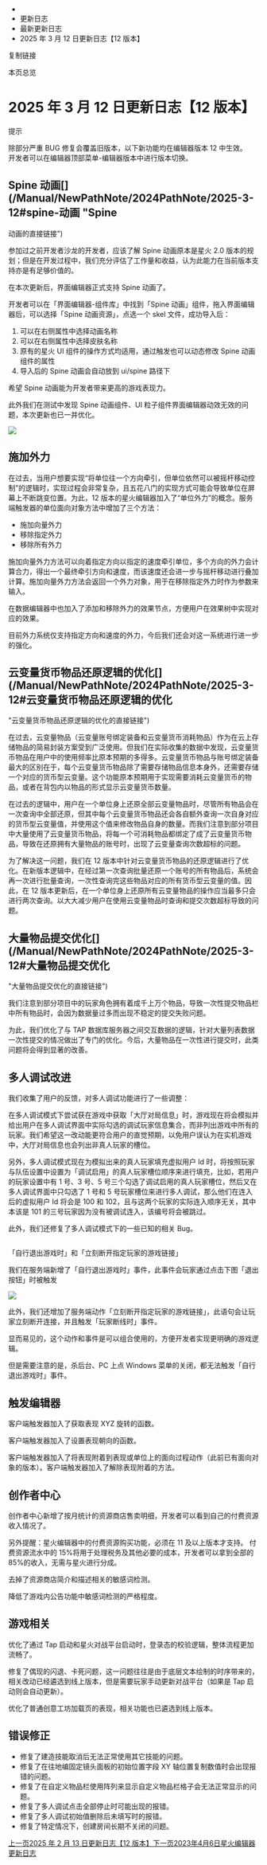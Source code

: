   * [](/)
  * 更新日志
  * 最新更新日志
  * 2025 年 3 月 12 日更新日志【12 版本】

复制链接

本页总览

# 2025 年 3 月 12 日更新日志【12 版本】

提示

除部分严重 BUG 修复会覆盖旧版本，以下新功能均在编辑器版本 12 中生效。  
开发者可以在编辑器顶部菜单-编辑器版本中进行版本切换。

## Spine 动画[​](/Manual/NewPathNote/2024PathNote/2025-3-12#spine-动画 "Spine
动画的直接链接")

参加过之前开发者沙龙的开发者，应该了解 Spine 动画原本是星火 2.0
版本的规划；但是在开发过程中，我们充分评估了工作量和收益，认为此能力在当前版本支持亦是有足够价值的。

在本次更新后，界面编辑器正式支持 Spine 动画了。

开发者可以在「界面编辑器-组件库」中找到「Spine 动画」组件，拖入界面编辑器后，可以选择「Spine 动画资源」，点选一个 skel 文件，成功导入后：

  1. 可以在右侧属性中选择动画名称
  2. 可以在右侧属性中选择皮肤名称
  3. 原有的星火 UI 组件的操作方式均适用，通过触发也可以动态修改 Spine 动画组件的属性
  4. 导入后的 Spine 动画会自动放到 ui/spine 路径下

希望 Spine 动画能为开发者带来更高的游戏表现力。

此外我们在测试中发现 Spine 动画组件、UI 粒子组件界面编辑器动效无效的问题，本次更新也已一并优化。

![](/assets/images/Spine动画-c094bd1313ebf97b788d548b1fae702a.gif)

## 施加外力[​](/Manual/NewPathNote/2024PathNote/2025-3-12#施加外力 "施加外力的直接链接")

在过去，当用户想要实现“将单位往一个方向牵引，但单位依然可以被摇杆移动控制”的逻辑时，实现过程会非常复杂，且五花八门的实现方式可能会导致单位在屏幕上不断跳变位置。为此，12
版本的星火编辑器加入了“单位外力”的概念。服务端触发器的单位面向对象方法中增加了三个方法：

  * 施加向量外力
  * 移除指定外力
  * 移除所有外力

施加向量外力方法可以向着指定方向以指定的速度牵引单位，多个方向的外力会计算合力，得出一个最终牵引方向和速度，而该速度还会进一步与摇杆移动进行叠加计算。施加向量外力方法会返回一个外力对象，用于在移除指定外力时作为参数来输入。

在数据编辑器中也加入了添加和移除外力的效果节点，方便用户在效果树中实现对应的效果。

目前外力系统仅支持指定方向和速度的外力，今后我们还会对这一系统进行进一步的强化。

## 云变量货币物品还原逻辑的优化[​](/Manual/NewPathNote/2024PathNote/2025-3-12#云变量货币物品还原逻辑的优化
"云变量货币物品还原逻辑的优化的直接链接")

在过去，云变量物品（云变量账号绑定装备和云变量货币消耗物品）作为在云上存储物品的简易封装方案受到广泛使用。但我们在实际收集的数据中发现，云变量货币物品在用户中的使用频率比原本预期的多得多。云变量货币物品与账号绑定装备最大的区别在于，每个云变量货币物品除了需要存储物品信息本身外，还需要存储一个对应的货币型云变量。这个功能原本预期用于实现需要消耗云变量货币的物品，或者在背包内以物品的形式显示云变量货币数量。

在过去的逻辑中，用户在一个单位身上还原全部云变量物品时，尽管所有物品会在一次查询中全部还原，但其中每个云变量货币物品还会各自额外查询一次自身对应的货币型云变量值，并使用这个值来修改物品自身的数量。而我们注意到部分项目中大量使用了云变量货币物品，将每一个可消耗物品都绑定了成了云变量货币物品，导致在还原拥有大量物品的账号时，出现了云变量查询次数超标的问题。

为了解决这一问题，我们在 12
版本中针对云变量货币物品的还原逻辑进行了优化。在新版本逻辑中，在经过第一次查询批量还原一个账号的所有物品后，系统会再一次进行批量查询，一次性查询完这些物品对应的所有货币型云变量的值。因此，在
12 版本更新后，在一个单位身上还原所有云变量物品的操作应当最多只会进行两次查询。以大大减少用户在使用云变量物品时查询和提交次数超标导致的问题。

## 大量物品提交优化[​](/Manual/NewPathNote/2024PathNote/2025-3-12#大量物品提交优化
"大量物品提交优化的直接链接")

我们注意到部分项目中的玩家角色拥有着成千上万个物品，导致一次性提交物品栏中所有物品时，会因为数据量过多而出现不稳定的提交失败问题。

为此，我们优化了与 TAP
数据库服务器之间交互数据的逻辑，针对大量列表数据一次性提交的情况做出了专门的优化。今后，大量物品在一次性进行提交时，此类问题将会得到显著的改善。

## 多人调试改进[​](/Manual/NewPathNote/2024PathNote/2025-3-12#多人调试改进 "多人调试改进的直接链接")

我们收集了用户的反馈，对多人调试功能进行了一些调整：

在多人调试模式下尝试获在游戏中获取「大厅对局信息」时，游戏现在将会模拟并给出用户在多人调试界面中实际勾选的调试玩家信息集合，而非列出游戏中所有的玩家。我们希望这一改动能更符合用户的直觉预期，以免用户误认为在实机游戏中，大厅对局信息也会列出非真人玩家的槽位。

另外，多人调试模式现在为模拟出来的真人玩家填充虚拟用户 Id
时，将按照玩家与队伍设置中设置为「调试启用」的真人玩家槽位顺序来进行填充，比如，若用户的玩家设置中有 1 号、3 号、5
号三个勾选了调试启用的真人玩家槽位，然后又在多人调试界面中只勾选了 1 号和 5 号玩家槽位来进行多人调试，那么他们在连入后的虚拟用户 Id 将会是 100
和 102，且与这两个玩家的实际连入顺序无关，其中本该是 101 的三号玩家因为没有被调试连入，该编号将会被跳过。

此外，我们还修复了多人调试模式下的一些已知的相关 Bug。

##
「自行退出游戏时」和「立刻断开指定玩家的游戏链接」[​](/Manual/NewPathNote/2024PathNote/2025-3-12#自行退出游戏时和立刻断开指定玩家的游戏链接
"「自行退出游戏时」和「立刻断开指定玩家的游戏链接」的直接链接")

我们在服务端新增了「自行退出游戏时」事件，此事件会玩家通过点击下图「退出按钮」时被触发

![](/assets/images/自行退出游戏-201a2532aea1a885295aa67d87739952.png)

此外，我们还增加了服务端动作「立刻断开指定玩家的游戏链接」，此语句会让玩家立刻断开连接，并且触发「玩家断线时」事件。

显而易见的，这个动作和事件是可以组合使用的，方便开发者实现更明确的游戏逻辑。

但是需要注意的是，杀后台、PC 上点 Windows 菜单的关闭，都无法触发「自行退出游戏时」事件。

## 触发编辑器[​](/Manual/NewPathNote/2024PathNote/2025-3-12#触发编辑器 "触发编辑器的直接链接")

客户端触发器加入了获取表现 XYZ 旋转的函数。

客户端触发器加入了设置表现朝向的函数。

客户端触发器加入了将表现附着到表现或单位上的面向过程动作（此前已有面向对象的版本）。客户端触发器加入了解除表现附着的方法。

## 创作者中心[​](/Manual/NewPathNote/2024PathNote/2025-3-12#创作者中心 "创作者中心的直接链接")

创作者中心新增了按月统计的资源商店售卖明细，开发者可以看到自己的付费资源收入情况了。

另外提醒：星火编辑器中的付费资源购买功能，必须在 11 及以上版本才支持。 付费资源流水中的 15%将用于处理税务及其他必要的成本，开发者可以拿到全部的
85%的收入，无需与星火进行分成。

去掉了资源商店简介和描述相关的敏感词检测。

降低了游戏内公告功能中敏感词检测的严格程度。

## 游戏相关[​](/Manual/NewPathNote/2024PathNote/2025-3-12#游戏相关 "游戏相关的直接链接")

优化了通过 Tap 启动和星火对战平台启动时，登录态的校验逻辑，整体流程更加流畅了。

修复了偶现的闪退、卡死问题，这一问题往往是由于底层文本绘制的时序带来的，相关改动已经遴选到线上版本，但是需要玩家手动更新对战平台（如果是 Tap
启动则会自动更新）。

优化了普通创意工坊加载页的表现，相关功能也已遴选到线上版本。

## 错误修正[​](/Manual/NewPathNote/2024PathNote/2025-3-12#错误修正 "错误修正的直接链接")

  * 修复了建造技能取消后无法正常使用其它技能的问题。
  * 修复了在往地编固定镜头面板的初始位置字段 XY 轴位置复制数值时会出现报错的问题。
  * 修复了在自定义物品栏使用阵列来显示自定义物品栏格子会无法正常显示的问题。
  * 修复了多人调试点击全部停止时可能出现的报错。
  * 修复了多人调试初始值删除后未填写时的报错。
  * 修复了特定情况下，创建房间长期不关闭的问题。

[上一页2025 年 2 月 13 日更新日志【12
版本】](/Manual/NewPathNote/2024PathNote/2025-2-13)[下一页2023年4月6日星火编辑器更新日志](/Manual/NewPathNote/2023PathNote/2023-04-06)


